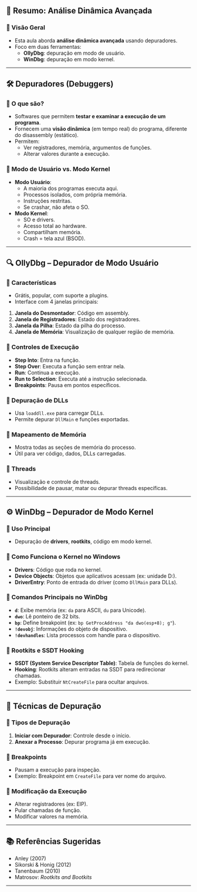 
## 🧩 Resumo: Análise Dinâmica Avançada

### 📌 Visão Geral
- Esta aula aborda **análise dinâmica avançada** usando depuradores.
- Foco em duas ferramentas:
  - **OllyDbg**: depuração em modo de usuário.
  - **WinDbg**: depuração em modo kernel.

---

## 🛠️ Depuradores (Debuggers)

### 🔹 O que são?
- Softwares que permitem **testar e examinar a execução de um programa**.
- Fornecem uma **visão dinâmica** (em tempo real) do programa, diferente do disassembly (estático).
- Permitem:
  - Ver registradores, memória, argumentos de funções.
  - Alterar valores durante a execução.

### 🔹 Modo de Usuário vs. Modo Kernel
- **Modo Usuário**:
  - A maioria dos programas executa aqui.
  - Processos isolados, com própria memória.
  - Instruções restritas.
  - Se crashar, não afeta o SO.
- **Modo Kernel**:
  - SO e drivers.
  - Acesso total ao hardware.
  - Compartilham memória.
  - Crash = tela azul (BSOD).

---

## 🔍 OllyDbg – Depurador de Modo Usuário

### 🔸 Características
- Grátis, popular, com suporte a plugins.
- Interface com 4 janelas principais:

1. **Janela do Desmontador**: Código em assembly.
2. **Janela de Registradores**: Estado dos registradores.
3. **Janela da Pilha**: Estado da pilha do processo.
4. **Janela de Memória**: Visualização de qualquer região de memória.

### 🔸 Controles de Execução
- **Step Into**: Entra na função.
- **Step Over**: Executa a função sem entrar nela.
- **Run**: Continua a execução.
- **Run to Selection**: Executa até a instrução selecionada.
- **Breakpoints**: Pausa em pontos específicos.

### 🔸 Depuração de DLLs
- Usa `loaddll.exe` para carregar DLLs.
- Permite depurar `DllMain` e funções exportadas.

### 🔸 Mapeamento de Memória
- Mostra todas as seções de memória do processo.
- Útil para ver código, dados, DLLs carregadas.

### 🔸 Threads
- Visualização e controle de threads.
- Possibilidade de pausar, matar ou depurar threads específicas.

---

## ⚙️ WinDbg – Depurador de Modo Kernel

### 🔸 Uso Principal
- Depuração de **drivers**, **rootkits**, código em modo kernel.

### 🔸 Como Funciona o Kernel no Windows
- **Drivers**: Código que roda no kernel.
- **Device Objects**: Objetos que aplicativos acessam (ex: unidade D:).
- **DriverEntry**: Ponto de entrada do driver (como `DllMain` para DLLs).

### 🔸 Comandos Principais no WinDbg
- **`d`**: Exibe memória (ex: `da` para ASCII, `du` para Unicode).
- **`dwo`**: Lê ponteiro de 32 bits.
- **`bp`**: Define breakpoint (ex: `bp GetProcAddress "da dwo(esp+8); g"`).
- **`!devobj`**: Informações do objeto de dispositivo.
- **`!devhandles`**: Lista processos com handle para o dispositivo.

### 🔸 Rootkits e SSDT Hooking
- **SSDT (System Service Descriptor Table)**: Tabela de funções do kernel.
- **Hooking**: Rootkits alteram entradas na SSDT para redirecionar chamadas.
- Exemplo: Substituir `NtCreateFile` para ocultar arquivos.

---

## 🧪 Técnicas de Depuração

### 🔹 Tipos de Depuração
1. **Iniciar com Depurador**: Controle desde o início.
2. **Anexar a Processo**: Depurar programa já em execução.

### 🔹 Breakpoints
- Pausam a execução para inspeção.
- Exemplo: Breakpoint em `CreateFile` para ver nome do arquivo.

### 🔹 Modificação da Execução
- Alterar registradores (ex: EIP).
- Pular chamadas de função.
- Modificar valores na memória.

---

## 📚 Referências Sugeridas
- Anley (2007)  
- Sikorski & Honig (2012)  
- Tanenbaum (2010)  
- Matrosov: *Rootkits and Bootkits*

---
